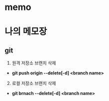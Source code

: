 # memo
# 나의 메모장

## git

1. 원격 저장소 브랜치 삭제
 - **git push origin --delete[-d] \<branch name\>**

2. 로컬 저장소 브랜치 삭제
 - **git brnach --delete[-d] \<branch name\>**
